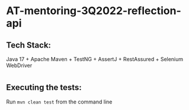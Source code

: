 # AT-mentoring-3Q2022-reflection-api

## Tech Stack:

Java 17 + Apache Maven + TestNG + AssertJ + RestAssured + Selenium WebDriver
#
## Executing the tests:

Run `mvn clean test` from the command line
